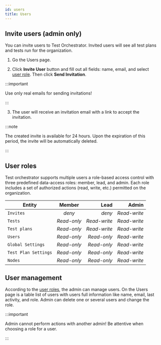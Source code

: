 ```yaml
---
id: users
title: Users
---
```


## Invite users (admin only)

You can invite users to Test Orchestrator. Invited users will see all test plans and tests run for the organization.

1. Go the Users page.

2. Click **Invite User** button and fill out all fields: name, email, and select [user role](/docs/users#user-roles). Then click **Send Invitation**.

:::important

Use only real emails for sending invitations!

:::

3. The user will receive an invitation email with a link to accept the invitation.

:::note

The created invite is available for 24 hours. Upon the expiration of this period, the invite will be automatically deleted.

:::

## User roles

Test orchestrator supports multiple users a role-based access control with three predefined data-access roles: member, lead, and admin. Each role includes a set of authorized actions (read, write, etc.) permitted on the organization.

| Entity               |   Member    |         Lead |        Admin |
| -------------------- | :---------: | -----------: | -----------: |
| `Invites`            |   _deny_    |       _deny_ | _Read-write_ |
| `Tests`              | _Read-only_ | _Read-write_ | _Read-write_ |
| `Test plans`         | _Read-only_ | _Read-write_ | _Read-write_ |
| `Users`              | _Read-only_ |  _Read-only_ | _Read-write_ |
| `Global Settings`    | _Read-only_ |  _Read-only_ | _Read-write_ |
| `Test Plan Settings` | _Read-only_ |  _Read-only_ | _Read-write_ |
| `Nodes`              | _Read-only_ |  _Read-only_ | _Read-write_ |

## User management

According to the [user roles](/docs/users#user-roles), the admin can manage users. On the Users page is a table list of users with users full information like name, email, last activity, and role. Admin can delete one or several users and change the role.

:::important

Admin cannot perform actions with another admin! Be attentive when choosing a role for a user.

:::
